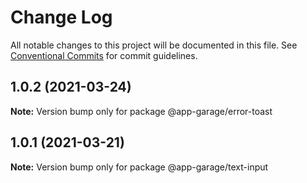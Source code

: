 # Change Log

All notable changes to this project will be documented in this file.
See [Conventional Commits](https://conventionalcommits.org) for commit guidelines.

## 1.0.2 (2021-03-24)

**Note:** Version bump only for package @app-garage/error-toast





## 1.0.1 (2021-03-21)

**Note:** Version bump only for package @app-garage/text-input
